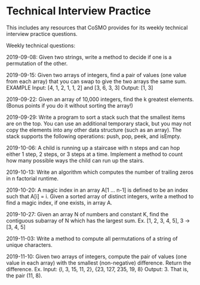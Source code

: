 # Technical Interview Practice

This includes any resources that CoSMO provides for its weekly technical interview practice questions.

Weekly technical questions:

2019-09-08: Given two strings, write a method to decide if one is a permutation of the other.

2019-09-15: Given two arrays of integers, find a pair of values (one value from each array) that you can swap to give the two arrays the same sum.
EXAMPLE
Input: [4, 1, 2, 1, 1, 2] and [3, 6, 3, 3]
Output: [1, 3] 

2019-09-22: Given an array of 10,000 integers, find the k greatest elements. (Bonus points if you do it without sorting the array!)

2019-09-29: Write a program to sort a stack such that the smallest items are on the top. You can use an additional temporary stack, but you may not copy the elements into any other data structure (such as an array). The stack supports the following operations: push, pop, peek, and isEmpty.

2019-10-06: A child is running up a staircase with n steps and can hop either 1 step, 2 steps, or 3 steps at a time. Implement a method to count how many possible ways the child can run up the stairs.

2019-10-13: Write an algorithm which computes the number of trailing zeros in n factorial runtime.

2019-10-20: A magic index in an array A[1 ... n-1] is defined to be an index such that A[i] = i. Given a sorted array of distinct integers, write a method to find a magic index, if one exists, in array A.

2019-10-27: Given an array N of numbers and constant K, find the contiguous subarray of N which has the largest sum.
Ex. [1, 2, 3, 4, 5], 3 → [3, 4, 5]

2019-11-03: Write a method to compute all permutations of a string of unique characters.

2019-11-10: Given two arrays of integers, compute the pair of values (one value in each array) with the smallest (non-negative) difference. Return the difference.
Ex.
Input: {l, 3, 15, 11, 2}, {23, 127, 235, 19, 8}
Output: 3. That is, the pair (11, 8).